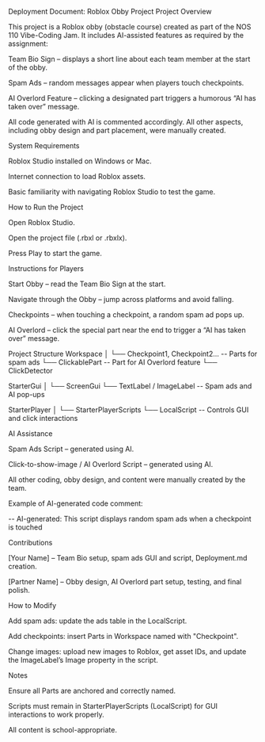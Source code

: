 Deployment Document: Roblox Obby Project
Project Overview

This project is a Roblox obby (obstacle course) created as part of the NOS 110 Vibe-Coding Jam.
It includes AI-assisted features as required by the assignment:

Team Bio Sign – displays a short line about each team member at the start of the obby.

Spam Ads – random messages appear when players touch checkpoints.

AI Overlord Feature – clicking a designated part triggers a humorous “AI has taken over” message.

All code generated with AI is commented accordingly. All other aspects, including obby design and part placement, were manually created.

System Requirements

Roblox Studio installed on Windows or Mac.

Internet connection to load Roblox assets.

Basic familiarity with navigating Roblox Studio to test the game.

How to Run the Project

Open Roblox Studio.

Open the project file (.rbxl or .rbxlx).

Press Play to start the game.

Instructions for Players

Start Obby – read the Team Bio Sign at the start.

Navigate through the Obby – jump across platforms and avoid falling.

Checkpoints – when touching a checkpoint, a random spam ad pops up.

AI Overlord – click the special part near the end to trigger a “AI has taken over” message.

Project Structure
Workspace
│
└── Checkpoint1, Checkpoint2…   -- Parts for spam ads
└── ClickablePart               -- Part for AI Overlord feature
    └── ClickDetector

StarterGui
│
└── ScreenGui
    └── TextLabel / ImageLabel  -- Spam ads and AI pop-ups

StarterPlayer
│
└── StarterPlayerScripts
    └── LocalScript             -- Controls GUI and click interactions

AI Assistance

Spam Ads Script – generated using AI.

Click-to-show-image / AI Overlord Script – generated using AI.

All other coding, obby design, and content were manually created by the team.

Example of AI-generated code comment:

-- AI-generated: This script displays random spam ads when a checkpoint is touched

Contributions

[Your Name] – Team Bio setup, spam ads GUI and script, Deployment.md creation.

[Partner Name] – Obby design, AI Overlord part setup, testing, and final polish.

How to Modify

Add spam ads: update the ads table in the LocalScript.

Add checkpoints: insert Parts in Workspace named with "Checkpoint".

Change images: upload new images to Roblox, get asset IDs, and update the ImageLabel’s Image property in the script.

Notes

Ensure all Parts are anchored and correctly named.

Scripts must remain in StarterPlayerScripts (LocalScript) for GUI interactions to work properly.

All content is school-appropriate.